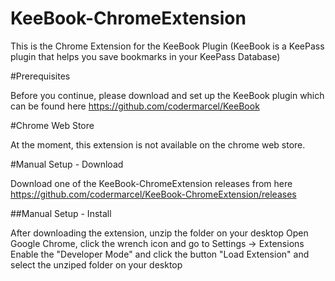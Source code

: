 # KeeBook-ChromeExtension
This is the Chrome Extension for the KeeBook Plugin (KeeBook is a KeePass plugin that helps you save bookmarks in your KeePass Database)

#Prerequisites

Before you continue, please download and set up the KeeBook plugin which can be found here
https://github.com/codermarcel/KeeBook

#Chrome Web Store

At the moment, this extension is not available on the chrome web store.

#Manual Setup - Download

Download one of the KeeBook-ChromeExtension releases from here
https://github.com/codermarcel/KeeBook-ChromeExtension/releases

##Manual Setup - Install

After downloading the extension, unzip the folder on your desktop
Open Google Chrome, click the wrench icon and go to Settings -> Extensions
Enable the "Developer Mode" and click the button "Load Extension" and select the unziped folder on your desktop


